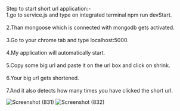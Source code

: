 Step to start short url application:-
<br/>1.go to service.js and type on integrated terminal npm run devStart.<br/>
<br/>2.Than mongoose which is connected with mongodb gets activated.<br/>
<br/>3.Go to your chrome tab and type localhost:5000.<br/>
<br/>4.My application will automatically start.<br/>
<br/>5.Copy some big url and paste it on the url box and click on shrink.<br/>
<br/>6.Your big url gets shortened.<br/>
<br/>7.And it also detects how many times you have clicked the short url.<br/>

![Screenshot (831)](https://user-images.githubusercontent.com/93254837/184309658-085f6f62-d678-4433-a1f1-63df22d4518c.png)
![Screenshot (832)](https://user-images.githubusercontent.com/93254837/184310015-8c3293bf-9413-4d89-b4e9-a8e6edabdb31.png)
